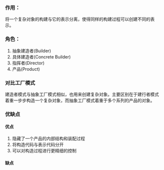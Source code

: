 ### 作用：
将一个复杂对象的构建与它的表示分离，使得同样的构建过程可以创建不同的表示。

### 角色：
1. 抽象建造者(Builder)
2. 具体建造者(Concrete Builder)
3. 指挥者(Director)
4. 产品(Product)

### 对比工厂模式
建造者模式与抽象工厂模式相似，也用来创建复杂对象。主要区别在于建行者模式着重一步步构造一个复杂对象，而抽象工厂模式着重于多个系列的产品的对象。



### 优缺点
#### 优点
1. 隐藏了一个产品的内部结构和装配过程
2. 将构造代码与表示代码分开 
3. 可以对构造过程进行更精细的控制

#### 缺点